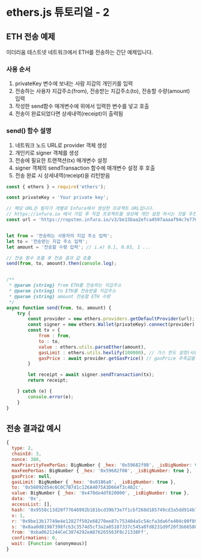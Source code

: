 # ethers.js 튜토리얼 - 2

## ETH 전송 예제
이더리움 테스트넷 네트워크에서 ETH를 전송하는 간단 예제입니다.

### 사용 순서
1. privateKey 변수에 보내는 사람 지갑의 개인키를 입력
2. 전송하는 사용자 지갑주소(from), 전송받는 지갑주소(to), 전송할 수량(amount) 입력
3. 작성한 send함수 매개변수에 위에서 입력한 변수를 넣고 호출
4. 전송이 완료되었다면 상세내역(receipt)이 출력됨


### send() 함수 설명
1. 네트워크 노드 URL로 provider 객체 생성
2. 개인키로 signer 객체를 생성
3. 전송에 필요한 트랜잭션(tx) 매개변수 설정
4. signer 객체의 sendTransaction 함수에 매개변수 설정 후 호출
6. 전송 완료 시 상세내역(receipt)을 리턴받음


```js
const { ethers } = require('ethers');

const privateKey = 'Your private key';

// 해당 URL은 필자가 개별로 Infura에서 생성한 프로젝트 URL입니다.
// https://infura.io 에서 가입 후 직접 프로젝트를 생성해 개인 설정 하시는 것을 추천합니다.
const url = 'https://ropsten.infura.io/v3/be15baa2efca4597aaaaf94c7e776973'; // Ethereum Ropsten testnet


let from = '전송하는 사용자의 지갑 주소 입력';
let to = '전송받는 지갑 주소 입력';
let amount = '전송할 수량 입력'; // i.e) 0.1, 0.03, 1 ...

// 전송 함수 호출 후 전송 결과 값 호출
send(from, to, amount).then(console.log);


/**
 * @param {string} from ETH를 전송하는 지갑주소
 * @param {string} to ETH를 전송받을 지갑주소
 * @param {string} amount 전송할 ETH 수량
 */
async function send(from, to, amount) {
	try {
		const provider = new ethers.providers.getDefaultProvider(url);
		const signer = new ethers.Wallet(privateKey).connect(provider);
		const tx = {
			from : from,
			to : to,
			value : ethers.utils.parseEther(amount),
			gasLimit : ethers.utils.hexlify(100000), // 가스 한도 설정(사용되지 않는 가스는 반환됨)
			gasPrice : await provider.getGasPrice() // gasPrice 추측값을 설정
		}

		let receipt = await signer.sendTransaction(tx);
		return receipt;

	} catch (e) {
		console.error(e);
	}
}
```


## 전송 결과값 예시
```js
{
  type: 2,
  chainId: 3,
  nonce: 388,
  maxPriorityFeePerGas: BigNumber { _hex: '0x59682f08', _isBigNumber: true },
  maxFeePerGas: BigNumber { _hex: '0x59682f08', _isBigNumber: true },
  gasPrice: null,
  gasLimit: BigNumber { _hex: '0x0186a0', _isBigNumber: true },
  to: '0x56092d54c6C0C7B7d1c126A4075A3D664f3c482c',
  value: BigNumber { _hex: '0x470de4df820000', _isBigNumber: true },
  data: '0x',
  accessList: [],
  hash: '0x9558c13d20f77646992b181bcd39b73e7f1cbf268d185749cd3a5dd914b7abe2',
  v: 1,
  r: '0x9be13b17749e4e12827f502e68270ee87c753404a5c54cfa3da6fe404c00f899',
  s: '0x0aa0d81987398fcb3c3574d5cf3a2a05187337c545a0fd8231d9f20f3b66580b',
  from: '0xba0621244CeC3874292eA876265563F8c21338Ff',
  confirmations: 0,
  wait: [Function (anonymous)]
}
```


